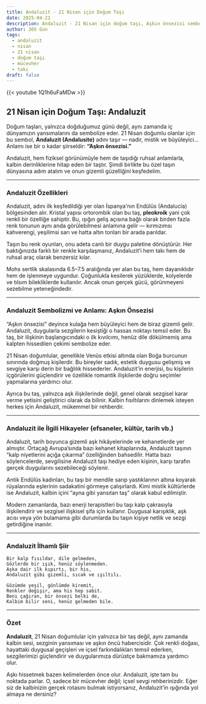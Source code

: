 ```yaml
---
title: Andaluzit - 21 Nisan için Doğum Taşı
date: 2025-04-21
description: Andaluzit - 21 Nisan için doğum taşı, Aşkın önsezisi sembolü. Bu özel taşın derin anlamını öğrenin.
author: 365 Gün
tags:
  - andaluzit
  - nisan
  - 21 nisan
  - doğum taşı
  - mücevher
  - takı
draft: false
---
```


{{< youtube 1Q1h6uFaMDw >}}

## 21 Nisan için Doğum Taşı: Andaluzit

Doğum taşları, yalnızca doğduğumuz günü değil, aynı zamanda iç dünyamızın yansımalarını da sembolize eder. 21 Nisan doğumlu olanlar için bu sembol, **Andaluzit (Andalusite)** adını taşır — nadir, mistik ve büyüleyici… Anlamı ise bir o kadar şiirseldir: **“Aşkın önsezisi.”**

Andaluzit, hem fiziksel görünümüyle hem de taşıdığı ruhsal anlamlarla, kalbin derinliklerine hitap eden bir taştır. Şimdi birlikte bu özel taşın dünyasına adım atalım ve onun gizemli güzelliğini keşfedelim.

---

### Andaluzit Özellikleri

Andaluzit, adını ilk keşfedildiği yer olan İspanya'nın Endülüs (Andalucía) bölgesinden alır. Kristal yapısı ortorombik olan bu taş, **pleokroik** yani çok renkli bir özelliğe sahiptir. Bu, ışığın geliş açısına bağlı olarak birden fazla renk tonunun aynı anda görülebilmesi anlamına gelir — kırmızımsı kahverengi, yeşilimsi sarı ve hatta altın tonları bir arada parıldar.

Taşın bu renk oyunları, onu adeta canlı bir duygu paletine dönüştürür. Her baktığınızda farklı bir renkle karşılaşmanız, Andaluzit’i hem takı hem de ruhsal araç olarak benzersiz kılar.

Mohs sertlik skalasında 6.5–7.5 aralığında yer alan bu taş, hem dayanıklıdır hem de işlenmeye uygundur. Çoğunlukla kesilerek yüzüklerde, kolyelerde ve tılsım bilekliklerde kullanılır. Ancak onun gerçek gücü, görünmeyeni sezebilme yeteneğindedir.

---

### Andaluzit Sembolizmi ve Anlamı: Aşkın Önsezisi

“Aşkın önsezisi” deyince kulağa hem büyüleyici hem de biraz gizemli gelir. Andaluzit, duygularla sezgilerin kesiştiği o hassas noktayı temsil eder. Bu taş, bir ilişkinin başlangıcındaki o ilk kıvılcımı, henüz dile dökülmemiş ama kalpten hissedilen çekimi sembolize eder.

21 Nisan doğumlular, genellikle Venüs etkisi altında olan Boğa burcunun sınırında doğmuş kişilerdir. Bu bireyler sadık, estetik duygusu gelişmiş ve sevgiye karşı derin bir bağlılık hissederler. Andaluzit’in enerjisi, bu kişilerin içgörülerini güçlendirir ve özellikle romantik ilişkilerde doğru seçimler yapmalarına yardımcı olur.

Ayrıca bu taş, yalnızca aşk ilişkilerinde değil, genel olarak sezgisel karar verme yetisini geliştirici olarak da bilinir. Kalbin fısıltılarını dinlemek isteyen herkes için Andaluzit, mükemmel bir rehberdir.

---

### Andaluzit ile İlgili Hikayeler (efsaneler, kültür, tarih vb.)

Andaluzit, tarih boyunca gizemli aşk hikâyelerinde ve kehanetlerde yer almıştır. Ortaçağ Avrupa’sında bazı kehanet kitaplarında, Andaluzit taşının “kalp niyetlerini açığa çıkarma” özelliğinden bahsedilir. Hatta bazı söylencelerde, sevgilisine Andaluzit taşı hediye eden kişinin, karşı tarafın gerçek duygularını sezebileceği söylenir.

Antik Endülüs kadınları, bu taşı bir mendile sarıp yastıklarının altına koyarak rüyalarında eşlerinin sadakatini görmeye çalışırlardı. Kimi mistik kültürlerde ise Andaluzit, kalbin içini “ayna gibi yansıtan taş” olarak kabul edilmiştir.

Modern zamanlarda, bazı enerji terapistleri bu taşı kalp çakrasıyla ilişkilendirir ve sezgisel ilişkisel şifa için kullanır. Duygusal karışıklık, aşk acısı veya yön bulamama gibi durumlarda bu taşın kişiye netlik ve sezgi getirdiğine inanılır.

---

### Andaluzit İlhamlı Şiir

```
Bir kalp fısıldar, dile gelmeden,  
Gözlerde bir ışık, henüz söylenmeden.  
Aşka dair ilk kıpırtı, bir his,  
Andaluzit gibi gizemli, sıcak ve ışıltılı.

Gözümde yeşil, gönlümde kiremit,  
Renkler değişir, ama his hep sabit.  
Beni çağıran, bir önsezi belki de,  
Kalbim bilir seni, henüz gelmeden bile.
```

---

### Özet

**Andaluzit**, 21 Nisan doğumlular için yalnızca bir taş değil, aynı zamanda kalbin sesi, sezginin yansıması ve aşkın öncü habercisidir. Çok renkli doğası, hayattaki duygusal geçişleri ve içsel farkındalıkları temsil ederken, sezgilerimizi güçlendirir ve duygularımıza dürüstçe bakmamıza yardımcı olur.

Aşkı hissetmek bazen kelimelerden önce olur. Andaluzit, işte tam bu noktada parlar. O, sadece bir mücevher değil; içsel sevgi rehberinizdir. Eğer siz de kalbinizin gerçek rotasını bulmak istiyorsanız, Andaluzit’in ışığında yol almaya ne dersiniz?